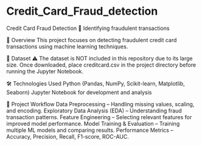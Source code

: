 # Credit_Card_Fraud_detection
Credit Card Fraud Detection
🚀 Identifying fraudulent transactions

📌 Overview
This project focuses on detecting fraudulent credit card transactions using machine learning techniques. 

📂 Dataset
⚠️ The dataset is NOT included in this repository due to its large size.
Once downloaded, place creditcard.csv in the project directory before running the Jupyter Notebook.

🛠 Technologies Used
Python (Pandas, NumPy, Scikit-learn, Matplotlib, Seaborn)
Jupyter Notebook for development and analysis

📜 Project Workflow
Data Preprocessing – Handling missing values, scaling, and encoding.
Exploratory Data Analysis (EDA) – Understanding fraud transaction patterns.
Feature Engineering – Selecting relevant features for improved model performance.
Model Training & Evaluation – Training multiple ML models and comparing results.
Performance Metrics – Accuracy, Precision, Recall, F1-score, ROC-AUC.
